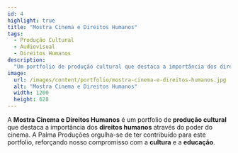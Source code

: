 ```yaml
---
id: 4
highlight: true
title: "Mostra Cinema e Direitos Humanos"
tags:
  - Produção Cultural
  - Audiovisual
  - Direitos Humanos
description:
  "Um portfolio de produção cultural que destaca a importância dos direitos humanos através do poder do cinema."
image:
  url: /images/content/portfolio/mostra-cinema-e-direitos-humanos.jpg
  alt: "Mostra Cinema e Direitos Humanos"
  width: 1200
  height: 628
---
```

A **Mostra Cinema e Direitos Humanos** é um portfolio de **produção cultural** que destaca a importância dos **direitos humanos** através do poder do cinema. A Palma Produções orgulha-se de ter contribuído para este portfolio, reforçando nosso compromisso com a **cultura** e a **educação**.
